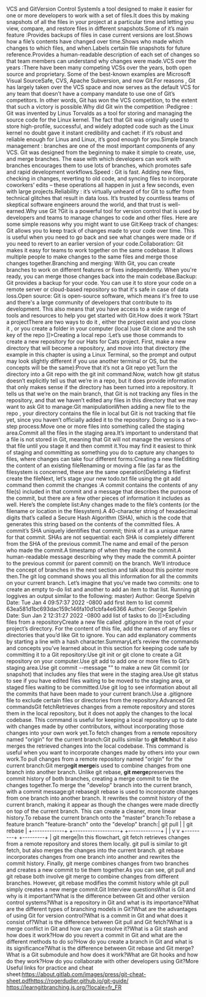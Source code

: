 VCS and GitVersion Control SystemIs a tool designed to make it easier for one or more developers to work with a set of files.It does this by making snapshots of all the files in your project at a particular time and letting you view, compare, and restore files in different snapshots.Some of it’s main feature :Provides backups of files in case current versions are lost.Shows how a file’s contents have changed over time.Shows who made which changes to which files, and when.Labels certain file snapshots for future reference.Provides a human-readable description of each set of changes so that team members can understand why changes were made.VCS over the years :There have been many competing VCSs over the years, both open source and proprietary. Some of the best-known examples are Microsoft Visual SourceSafe, CVS, Apache Subversion, and now Git.For reasons , Git has largely taken over the VCS space and now serves as the default VCS for any team that doesn’t have a company mandate to use one of Git’s competitors. In other words, Git has won the VCS competition, to the extent that such a victory is possible.Why did Git win the competition :Pedigree : Git was invented by Linus Torvalds as a tool for storing and managing the source code for the Linux kernel. The fact that Git was originally used to store high-profile, successful, and widely adopted code such as the Linux kernel no doubt gave it instant credibility and cachet: if it’s robust and reliable enough for Linus and Linux, it’s good enough for you.Simple branch management : branches are one of the most important components of any VCS. Git was designed from the beginning to make it simple to create, use, and merge branches. The ease with which developers can work with branches encourages them to use lots of branches, which promotes safe and rapid development workflows.Speed : Git is fast. Adding new files, checking in changes, reverting to old code, and syncing files to incorporate coworkers’ edits – these operations all happen in just a few seconds, even with large projects.Reliability : it’s virtually unheard of for Git to suffer from technical glitches that result in data loss. It’s trusted by countless teams of skeptical software engineers around the world, and that trust is well-earned.Why use Git ?Git is a powerful tool for version control that is used by developers and teams to manage changes to code and other files. Here are some simple reasons why you might want to use Git:Keep track of changes: Git allows you to keep track of changes made to your code over time. This is useful when you need to go back and see what changes were made or if you need to revert to an earlier version of your code.Collaboration: Git makes it easy for teams to work together on the same codebase. It allows multiple people to make changes to the same files and merge those changes together.Branching and merging: With Git, you can create branches to work on different features or fixes independently. When you're ready, you can merge those changes back into the main codebase.Backup: Git provides a backup for your code. You can use it to store your code on a remote server or cloud-based repository so that it's safe in case of data loss.Open source: Git is open-source software, which means it's free to use and there's a large community of developers that contribute to its development. This also means that you have access to a wide range of tools and resources to help you get started with Git.How does it work ?Start a projectThere are two ways to do it , either the project exist and you clone it , or you create a folder in your computer (local )use Git clone and the ssh key of the repo ]]>Creating a local repo :Let’s use those commands to create a new repository for our Hats for Cats project. First, make a new directory that will become a repository, and move into that directory (the example in this chapter is using a Linux Terminal, so the prompt and output may look slightly different if you use another terminal or OS, but the concepts will be the same):Prove that it’s not a Git repo yet:Turn the directory into a Git repo with the git init command:Now, watch how git status doesn’t explicitly tell us that we’re in a repo, but it does provide information that only makes sense if the directory has been turned into a repository. It tells us that we’re on the main branch, that Git is not tracking any files in the repository, and that we haven’t edited any files in this directory that we may want to ask Git to manage:Git manipulationWhen adding a new file to the repo , your directory contains the file in local but Git is not tracking that file yet, since you haven’t officially added it to the repository. Doing so is a two-step process:Move one or more files into something called the staging area.Commit all the files in the staging area.It’s important to understand that a file is not stored in Git, meaning that Git will not manage the versions of that file until you stage it and then commit it.You may find it easiest to think of staging and committing as something you do to capture any changes to files, where changes can take four different forms:Creating a new fileEditing the content of an existing fileRenaming or moving a file (as far as the filesystem is concerned, these are the same operation)Deleting a filefirst create the fileNext, let’s stage your new todo.txt file using the git add command then commit the changes :A commit contains the contents of any file(s) included in that commit and a message that describes the purpose of the commit, but there are a few other pieces of information it includes as well. Here’s the complete list:Any changes made to the file’s contents (or the filename or location in the filesystem).A 40-character string of hexadecimal digits that’s called a Secure Hash Algorithm (SHA), which is the code that generates this string based on the contents of the committed files. A commit’s SHA uniquely identifies that commit; think of it as a unique name for that commit. SHAs are not sequential: each SHA is completely different from the SHA of the previous commit.The name and email of the person who made the commit.A timestamp of when they made the commit.A human-readable message describing why they made the commit.A pointer to the previous commit (or parent commit) on the branch. We’ll introduce the concept of branches in the next section and talk about this pointer more then.The git log command shows you all this information for all the commits on your current branch. Let’s imagine that you’ve made two commits: one to create an empty to-do list and another to add an item to that list. Running git loggives an output similar to the following: master) Author: George Spelvin Date: Tue Jan 4 09:57:37 2022 -0800 add first item to list commit 63ea581d1bc693dac159c146fa10d1cbfa4e6366 Author: George Spelvin Date: Sun Jan 2 12:31:27 2022 -0800 add list of tasks to do ]]>Excluding files from a repositoryCreate a new file called .gitignore in the root of your project’s directory. For the content of this file, add the names of any files or directories that you’d like Git to ignore. You can add explanatory comments by starting a line with a hash character.SummaryLet’s review the commands and concepts you’ve learned about in this section for keeping code safe by committing it to a Git repository:Use git init or git clone to create a Git repository on your computer.Use git add to add one or more files to Git’s staging area.Use git commit --message "" to make a new Git commit (or snapshot) that includes any files that were in the staging area.Use git status to see if you have edited files waiting to be moved to the staging area, or staged files waiting to be committed.Use git log to see information about all the commits that have been made to your current branch.Use a .gitignore file to exclude certain files or directories from the repository.Advanced Git commandsGit fetchRetrieves changes from a remote repository and stores them in the local repository, but it does not apply the changes to the local codebase. This command is useful for keeping a local repository up to date with changes made by other contributors, without incorporating those changes into your own work yet.To fetch changes from a remote repository named "origin" for the current branch:Git pullIs similar to **git fetch**but it also merges the retrieved changes into the local codebase. This command is useful when you want to incorporate changes made by others into your own work.To pull changes from a remote repository named "origin" for the current branch:Git merge**git merge**is used to combine changes from one branch into another branch. Unlike git rebase, **git merge**preserves the commit history of both branches, creating a merge commit to tie the changes together.To merge the "develop" branch into the current branch, with a commit message:git rebasegit rebase is used to incorporate changes from one branch into another branch. It rewrites the commit history of the current branch, making it appear as though the changes were made directly on top of the current branch. This can create a cleaner, more linear history.To rebase the current branch onto the "master" branch:To rebase a feature branch "feature-branch" onto the "develop" branch:| git pull | | git rebase | +-------------+ +-------------------+ +-------------+ | | v v +---------+ +---------+ | git merge|In this flowchart, git fetch retrieves changes from a remote repository and stores them locally. git pull is similar to git fetch, but also merges the changes into the current branch. git rebase incorporates changes from one branch into another and rewrites the commit history. Finally, git merge combines changes from two branches and creates a new commit to tie them together.As you can see, git pull and git rebase both involve git merge to combine changes from different branches. However, git rebase modifies the commit history while git pull simply creates a new merge commit.Git Interview questionsWhat is Git and why is it important?What is the difference between Git and other version control systems?What is a repository in Git and what is its importance?What are the different types of branching models in Git?What are the advantages of using Git for version control?What is a commit in Git and what does it consist of?What is the difference between Git pull and Git fetch?What is a merge conflict in Git and how can you resolve it?What is a Git stash and how does it work?How do you revert a commit in Git and what are the different methods to do so?How do you create a branch in Git and what is its significance?What is the difference between Git rebase and Git merge?What is a Git submodule and how does it work?What are Git hooks and how do they work?How do you collaborate with other developers using Git?More Useful links for practice and cheat sheet:https://about.gitlab.com/images/press/git-cheat-sheet.pdfhttps://rogerdudler.github.io/git-guide/ https://learngitbranching.js.org/?locale=fr_FR
